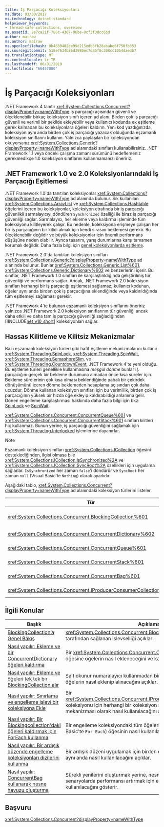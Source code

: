 ```yaml
---
title: İş Parçacığı Koleksiyonları
ms.date: 03/30/2017
ms.technology: dotnet-standard
helpviewer_keywords:
- thread-safe collections, overview
ms.assetid: 2e7ca21f-786c-4367-96be-0cf3f3dcc6bd
author: mairaw
ms.author: mairaw
ms.openlocfilehash: 0b4639402ee99d215edb3fb28ababe6f750fb353
ms.sourcegitcommit: 518e7634b86d3980ec7da5f8c308cc1054daedb7
ms.translationtype: MT
ms.contentlocale: tr-TR
ms.lasthandoff: 06/01/2019
ms.locfileid: "66457080"
---
```

# <a name="thread-safe-collections"></a>İş Parçacığı Koleksiyonları
.NET Framework 4 tanıtır <xref:System.Collections.Concurrent?displayProperty=nameWithType> iş parçacığı açısından güvenli ve ölçeklenebilir birkaç koleksiyon sınıfı içeren ad alanı. Birden çok iş parçacığı güvenli ve verimli bir şekilde ekleyebilir veya kullanıcı kodunda ek eşitleme gerek kalmadan bu koleksiyonlara öğeleri kaldırın. Yeni kod yazdığınızda, koleksiyon aynı anda birden çok iş parçacığı yazacak olduğunda eşzamanlı koleksiyon sınıflarını kullanın. Yalnızca paylaşılan bir koleksiyondan okuyorsanız <xref:System.Collections.Generic?displayProperty=nameWithType> ad alanındaki sınıfları kullanabilirsiniz. .NET Framework 1.1 veya önceki çalışma zamanı sürümünü hedeflemeniz gerekmedikçe 1.0 koleksiyon sınıflarını kullanmamanızı öneririz.  
  
## <a name="thread-synchronization-in-the-net-framework-10-and-20-collections"></a>.NET Framework 1.0 ve 2.0 Koleksiyonlarındaki İş Parçacığı Eşitlemesi  
 .NET Framework 1.0'da tanıtılan koleksiyonlar <xref:System.Collections?displayProperty=nameWithType> ad alanında bulunur. Sık kullanılan <xref:System.Collections.ArrayList> ve <xref:System.Collections.Hashtable> öğelerini içeren bu koleksiyonlar, koleksiyon etrafında bir iş parçacığı güvenlikli sarmalayıcıyı döndüren `Synchronized` özelliği ile biraz iş parçacığı güvenliği sağlar. Sarmalayıcı, her ekleme veya kaldırma işleminde tüm koleksiyonu kilitleyerek çalışır. Bu nedenle, koleksiyona erişmeye çalışan her bir iş parçacığının bir kilidi almak için kendi sırasını beklemesi gerekir. Bu ölçeklenebilir değildir ve büyük koleksiyonlar için önemli performans düşüşüne neden olabilir. Ayrıca tasarım, yarış durumlarına karşı tamamen korumalı değildir. Daha fazla bilgi için [genel koleksiyonlarda eşitleme](https://blogs.msdn.microsoft.com/bclteam/2005/03/15/synchronization-in-generic-collections-brian-grunkemeyer/).  
  
 .NET Framework 2.0'da tanıtılan koleksiyon sınıfları <xref:System.Collections.Generic?displayProperty=nameWithType> ad alanında bulunur. Bunlar <xref:System.Collections.Generic.List%601>, <xref:System.Collections.Generic.Dictionary%602> ve benzerlerini içerir. Bu sınıflar, .NET Framework 1.0 sınıfları ile karşılaştırıldığında geliştirilmiş tür güvenliği ve performans sağlar. Ancak, .NET Framework 2.0 koleksiyon sınıfları herhangi bir iş parçacığı eşitlemesi sağlamaz; kullanıcı kodunun, öğeler aynı anda birden çok iş parçacığına eklendiğinde veya kaldırıldığında tüm eşitlemeyi sağlaması gerekir.  
  
 .NET Framework 4'te bulunan eşzamanlı koleksiyon sınıflarını öneririz yalnızca .NET Framework 2.0 koleksiyon sınıflarının tür güvenliği ancak daha etkili ve daha tam iş parçacığı güvenliği sağladığından [!INCLUDE[net_v10_short](../../../../includes/net-v10-short-md.md)] koleksiyonları sağlar.  
  
## <a name="fine-grained-locking-and-lock-free-mechanisms"></a>Hassas Kilitleme ve Kilitsiz Mekanizmalar  
 Bazı eşzamanlı koleksiyon türleri gibi hafif eşitleme mekanizmalarını kullanır <xref:System.Threading.SpinLock>, <xref:System.Threading.SpinWait>, <xref:System.Threading.SemaphoreSlim>, ve <xref:System.Threading.CountdownEvent>, .NET Framework 4'te yeni olduğu. Bu eşitleme türleri genellikle kullanmasına *meşgul dönme* bunlar iş parçacığını gerçek bir bekleme durumuna almadan önce kısa süreler için. Bekleme sürelerinin çok kısa olması beklendiğinde pahalı bir çekirdek dönüşümünü içeren dönme beklemeden hesaplama açısından çok daha ucuzdur. Dönme kullanan koleksiyon sınıfları için bu verimlilik, birden çok iş parçacığının yüksek bir hızda öğe ekleyip kaldırabildiği anlamına gelir. Dönen engelleme karşılaştırması hakkında daha fazla bilgi için bkz: [SpinLock](../../../../docs/standard/threading/spinlock.md) ve [SpinWait](../../../../docs/standard/threading/spinwait.md).  
  
 <xref:System.Collections.Concurrent.ConcurrentQueue%601> ve <xref:System.Collections.Concurrent.ConcurrentStack%601> sınıfları kilitleri hiç kullanmaz. Bunun yerine, iş parçacığı güvenliğini sağlamak için <xref:System.Threading.Interlocked> işlemlerine dayanırlar.  
  
> [!NOTE]
>  Eşzamanlı koleksiyon sınıfları <xref:System.Collections.ICollection> öğesini desteklediğinden, ilgisi olmasa bile <xref:System.Collections.ICollection.IsSynchronized%2A> ve <xref:System.Collections.ICollection.SyncRoot%2A> özellikleri için uygulama sağlarlar. `IsSynchronized` her zaman `false`'i döndürür ve `SyncRoot` her zaman `null` (Visual Basic'te `Nothing`) olarak ayarlıdır.  
  
 Aşağıdaki tablo, <xref:System.Collections.Concurrent?displayProperty=nameWithType> ad alanındaki koleksiyon türlerini listeler.  
  
|Tür|Açıklama|  
|----------|-----------------|  
|<xref:System.Collections.Concurrent.BlockingCollection%601>|<xref:System.Collections.Concurrent.IProducerConsumerCollection%601> öğesini uygulayan herhangi bir tür için sınırlama ve engelleme işlevleri sağlar. Daha fazla bilgi için [BlockingCollection genel bakışı](../../../../docs/standard/collections/thread-safe/blockingcollection-overview.md).|  
|<xref:System.Collections.Concurrent.ConcurrentDictionary%602>|Anahtar-değer çiftlerinin sözlüğünün iş parçacığı açısından güvenli uygulaması.|  
|<xref:System.Collections.Concurrent.ConcurrentQueue%601>|Bir FIFO (ilk giren ilk çıkar) sırasının iş parçacığı açısından güvenli uygulaması.|  
|<xref:System.Collections.Concurrent.ConcurrentStack%601>|Bir LIFO (son giren ilk çıkar) yığının iş parçacığı açısından güvenli uygulaması.|  
|<xref:System.Collections.Concurrent.ConcurrentBag%601>|Öğelerin sırasız koleksiyonunun iş parçacığı açısından güvenli uygulaması.|  
|<xref:System.Collections.Concurrent.IProducerConsumerCollection%601>|Bir türün `BlockingCollection` içinde kullanılabilmesi için uygulaması gereken ara birim.|  
  
## <a name="related-topics"></a>İlgili Konular  
  
|Başlık|Açıklama|  
|-----------|-----------------|  
|[BlockingCollection’a Genel Bakış](../../../../docs/standard/collections/thread-safe/blockingcollection-overview.md)|<xref:System.Collections.Concurrent.BlockingCollection%601> türü tarafından sağlanan işlevselliği açıklar.|  
|[Nasıl yapılır: Ekleme ve bir ConcurrentDictionary öğeleri kaldırma](../../../../docs/standard/collections/thread-safe/how-to-add-and-remove-items.md)|Bir <xref:System.Collections.Concurrent.ConcurrentDictionary%602> öğesine öğelerin nasıl ekleneceğini ve kaldırılacağını açıklar.|  
|[Nasıl yapılır: Ekleme ve öğeleri tek tek bir BlockingCollection alır](../../../../docs/standard/collections/thread-safe/how-to-add-and-take-items.md)|Salt okunur numaralayıcı kullanmadan bir engelleme koleksiyonundan öğelerin nasıl eklenip alınacağını açıklar.|  
|[Nasıl yapılır: Sınırlama ve engelleme işlevi bir koleksiyona Ekle](../../../../docs/standard/collections/thread-safe/how-to-add-bounding-and-blocking.md)|Bir <xref:System.Collections.Concurrent.IProducerConsumerCollection%601> koleksiyonu için herhangi bir koleksiyon sınıfının temel depolama mekanizması olarak nasıl kullanılacağını açıklar.|  
|[Nasıl yapılır: Bir Blockingcollection'daki öğeleri kaldırmak için ForEach kullanma](../../../../docs/standard/collections/thread-safe/how-to-use-foreach-to-remove.md)|Bir engelleme koleksiyondaki tüm öğeleri kaldırmak için `foreach` (Visual Basic'te `For Each`) öğesinin nasıl kullanılacağını açıklar.|  
|[Nasıl yapılır: Bir ardışık düzende engelleme koleksiyonları dizilerini kullanma](../../../../docs/standard/collections/thread-safe/how-to-use-arrays-of-blockingcollections.md)|Bir ardışık düzeni uygulamak için birden çok engelleme koleksiyonunun aynı anda nasıl kullanılacağını açıklar.|  
|[Nasıl yapılır: ConcurrentBag kullanarak nesne havuzu oluşturma](../../../../docs/standard/collections/thread-safe/how-to-create-an-object-pool.md)|Sürekli yenilerini oluşturmak yerine, nesneleri yeniden kullanabileceğiniz senaryolarda performansı artırmak için eşzamanlı torbaların nasıl kullanılacağını gösterir.|  
  
## <a name="reference"></a>Başvuru  
 <xref:System.Collections.Concurrent?displayProperty=nameWithType>
